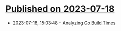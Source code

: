 # [Published on 2023-07-18](index.md)

* [2023-07-18, 15:03:48](https://lobste.rs/s/frenwu/analyzing_go_build_times) - [Analyzing Go Build Times](https://blog.howardjohn.info/posts/go-build-times/)
